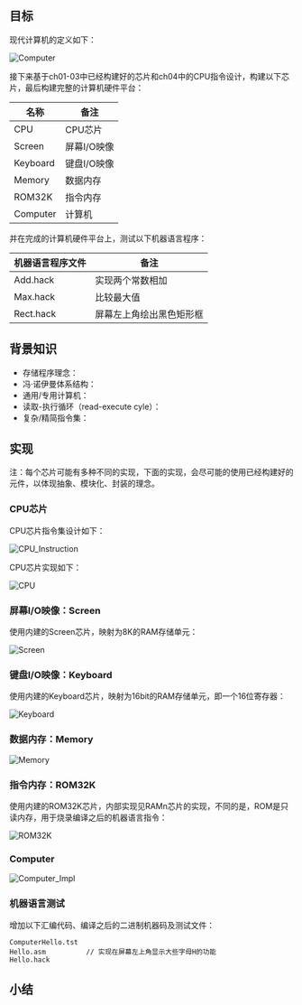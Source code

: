 

## 目标

现代计算机的定义如下：

![Computer](/img/ch05_Computer.png)

接下来基于ch01-03中已经构建好的芯片和ch04中的CPU指令设计，构建以下芯片，最后构建完整的计算机硬件平台：

| 名称  | 备注 |
| ----- | ----- |
| CPU | CPU芯片 |
| Screen | 屏幕I/O映像 |
| Keyboard | 键盘I/O映像 |
| Memory | 数据内存 |
| ROM32K | 指令内存 |
| Computer | 计算机 |


并在完成的计算机硬件平台上，测试以下机器语言程序：

| 机器语言程序文件  | 备注 |
| ----- | ----- |
| Add.hack | 实现两个常数相加 |
| Max.hack | 比较最大值 |
| Rect.hack | 屏幕左上角绘出黑色矩形框 |


## 背景知识

+ 存储程序理念：
+ 冯·诺伊曼体系结构：
+ 通用/专用计算机：
+ 读取-执行循环（read-execute cyle）：
+ 复杂/精简指令集：


## 实现

注：每个芯片可能有多种不同的实现，下面的实现，会尽可能的使用已经构建好的元件，以体现抽象、模块化、封装的理念。

### CPU芯片

CPU芯片指令集设计如下：

![CPU_Instruction](/img/ch05_CPU_Instruction.png)

CPU芯片实现如下：

![CPU](/img/ch05_CPU.png)

### 屏幕I/O映像：Screen

使用内建的Screen芯片，映射为8K的RAM存储单元：

![Screen](/img/ch05_Screen.png)

### 键盘I/O映像：Keyboard

使用内建的Keyboard芯片，映射为16bit的RAM存储单元，即一个16位寄存器：

![Keyboard](/img/ch05_Keyboard.png)

### 数据内存：Memory

![Memory](/img/ch05_Memory.png)

### 指令内存：ROM32K

使用内建的ROM32K芯片，内部实现见RAMn芯片的实现，不同的是，ROM是只读内存，用于烧录编译之后的机器语言指令：

![ROM32K](/img/ch05_ROM32K.png)

### Computer

![Computer_Impl](/img/ch05_Computer_Impl.png)

### 机器语言测试

增加以下汇编代码、编译之后的二进制机器码及测试文件：

```
ComputerHello.tst
Hello.asm          // 实现在屏幕左上角显示大些字母H的功能
Hello.hack
```


## 小结

	
